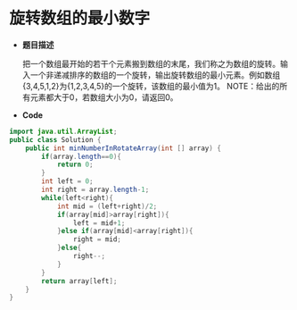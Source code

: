 # 旋转数组的最小数字

* **题目描述**

  把一个数组最开始的若干个元素搬到数组的末尾，我们称之为数组的旋转。输入一个非递减排序的数组的一个旋转，输出旋转数组的最小元素。例如数组{3,4,5,1,2}为{1,2,3,4,5}的一个旋转，该数组的最小值为1。
  NOTE：给出的所有元素都大于0，若数组大小为0，请返回0。

* **Code**

```java
import java.util.ArrayList;
public class Solution {
    public int minNumberInRotateArray(int [] array) {
        if(array.length==0){
            return 0;
        }
        int left = 0;
        int right = array.length-1;
        while(left<right){
            int mid = (left+right)/2;
            if(array[mid]>array[right]){
                left = mid+1;
            }else if(array[mid]<array[right]){
                right = mid;
            }else{
                right--;
            }
        }
        return array[left];
    }
}

```

